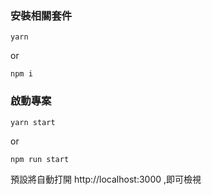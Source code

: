 ### 安裝相關套件

    yarn

or

    npm i


### 啟動專案

    yarn start

or

    npm run start

預設將自動打開  http://localhost:3000 ,即可檢視 
